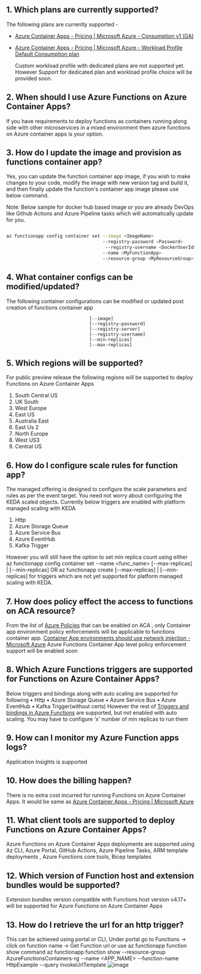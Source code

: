 ## 1. Which plans are currently supported?
The following plans are currently supported -
- [Azure Container Apps - Pricing | Microsoft Azure - Consumption v1 (GA)](https://azure.microsoft.com/en-in/pricing/details/container-apps/)
- [Azure Container Apps - Pricing | Microsoft Azure - Workload Profile Default Consumption plan](https://azure.microsoft.com/en-in/pricing/details/container-apps/)

  Custom workload profile with dedicated plans are not supported yet. However Support for dedicated plan and workload profile choice will be provided soon. 

## 2. When should I use Azure Functions on Azure Container Apps?
If you have requirements to deploy functions as containers running along side with other microservices in a mixed environment then azure functions on Azure container apps is your option.

## 3. How do I update the image and provision as functions container app?
Yes, you can update the function container app image, if you wish to make changes to your code, modify the image with new version tag and build it, and then finally update the function's container app image please use below command. 

Note: Below sample for docker hub based image or you are already DevOps like Github Actions and Azure Pipeline tasks which will automatically update for you.
```sh

az functionapp config container set --image <ImageName>
                                    --registry-password <Password>
                                     --registry-username <DockerUserId>
                                    --name <MyFunctionApp>
                                    --resource-group <MyResourceGroup>
```

## 4. What container configs can be modified/updated?
The following container configurations can be modified or updated post creation of functions container app 
 
                                   [--image]
                                   [--registry-password]
                                   [--registry-server]
                                   [--registry-username]
                                   [--min-replicas]
                                   [--max-replicas]
      
## 5. Which regions will be supported?
For public preview release the following regions will be supported to deploy Functions on Azure Container Apps
1.	South Central US
2.	UK South
3.	West Europe
4.	East US
5.	Australia East
6.	East Us 2
7.	North Europe
8.	West US3
9.	Central US
    
## 6. How do I configure scale rules for function app?
The managed offering is designed to configure the scale parameters and rules as per the event target. You need not worry about configuring the KEDA scaled objects. Currently below triggers are enabled with platform managed scaling with KEDA
1. Http
2. Azure Storage Queue
3. Azure Service Bus
4. Azure EventHub
5. Kafka Trigger
   
However you will still have the option to set min  replica count using either  az functionapp config container set --name <func_name> [--max-replicas] | [--min-replicas] OR az functionapp create  [--max-replicas] | [--min-replicas] for triggers which are not yet supported for platform managed scaling with KEDA.

## 7. How does policy effect the access to functions on ACA resource?
From the list of [Azure Policies](https://learn.microsoft.com/en-us/azure/container-apps/policy-reference#policy-definitions) that can be enabled on ACA , only Container app environment policy enforcements will be applicable to functions container app. 
[Container App environments should use network injection - Microsoft Azure](https://ms.portal.azure.com/#view/Microsoft_Azure_Policy/PolicyDetailBlade/definitionId/%2Fproviders%2FMicrosoft.Authorization%2FpolicyDefinitions%2F8b346db6-85af-419b-8557-92cee2c0f9bb) Azure Functions Container App level policy enforcement support will be enabled soon

## 8. Which Azure Functions triggers are supported for Functions on Azure Container Apps?
Below triggers and bindings along with auto scaling are supported for following
•	Http
•	Azure Storage Queue
•	Azure Service Bus
•	Azure EventHub
•	Kafka Trigger(without certs)
However the rest of [Triggers and bindings in Azure Functions](https://learn.microsoft.com/en-us/azure/azure-functions/functions-triggers-bindings?tabs=csharp#supported-bindings) are supported, but not enabled with auto scaling. You may have to configure ‘x’ number of min replicas to run them

## 9. How can I monitor my Azure Function apps logs?
Application Insights is supported 

## 10. How does the billing happen?
There is no extra cost incurred for running Functions on Azure Container Apps.  It would be same as [Azure Container Apps - Pricing | Microsoft Azure](https://azure.microsoft.com/en-us/pricing/details/container-apps/)

## 11. What client tools are supported to deploy Functions on Azure Container Apps?
Azure Functions on Azure Container Apps deployments are supported using Az CLI, Azure Portal, GitHub Actions, Azure Pipeline Tasks, ARM template deployments , Azure Functions core tools, Bicep templates

## 12. Which version of Function host and extension bundles would be supported?
Extension bundles version compatible with Functions host version v4.17+ will be supported for Azure Functions on Azure Container Apps

## 13. How do I retrieve the url for an http trigger?
This can be achieved using portal or CLI, Under portal go to Functions -> click on function name -> Get Function url or use az functionapp function show command 
az functionapp function show --resource-group AzureFunctionsContainers-rg --name <APP_NAME> --function-name HttpExample --query invokeUrlTemplate
![image](https://github.com/Azure/azure-functions-on-container-apps/assets/45637559/d3f19615-767e-4df0-b140-194507366374)

 

